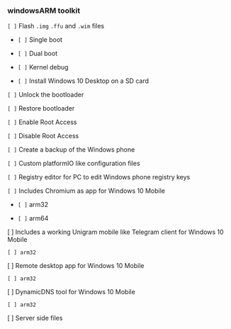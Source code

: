 ### windowsARM toolkit

`[ ]` Flash `.img` `.ffu` and `.wim` files

  - `[ ]` Single boot
    
  - `[ ]` Dual boot
    
  - `[ ]` Kernel debug
    
  - `[ ]` Install Windows 10 Desktop on a SD card
    
`[ ]` Unlock the bootloader

`[ ]` Restore bootloader

`[ ]` Enable Root Access

`[ ]` Disable Root Access

`[ ]` Create a backup of the Windows phone

`[ ]` Custom platformIO like configuration files

`[ ]` Registry editor for PC to edit Windows phone registry keys

`[ ]` Includes Chromium as app for Windows 10 Mobile

  - `[ ]` arm32

  - `[ ]` arm64
    
[ ] Includes a working Unigram mobile like Telegram client for Windows 10 Mobile

    [ ] arm32
    
[ ] Remote desktop app for Windows 10 Mobile

    [ ] arm32
    
[ ] DynamicDNS tool for Windows 10 Mobile

    [ ] arm32
    
[ ] Server side files
